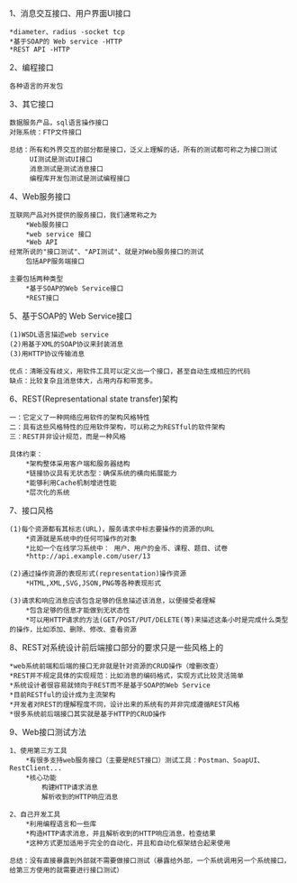 1、消息交互接口、用户界面UI接口
    
    *diameter、radius -socket tcp
    *基于SOAP的 Web service -HTTP
    *REST API -HTTP
    
2、编程接口

    各种语言的开发包
    
3、其它接口

    数据服务产品，sql语言操作接口
    对账系统：FTP文件接口
    
    总结：所有和外界交互的部分都是接口，泛义上理解的话，所有的测试都可称之为接口测试
         UI测试是测试UI接口
         消息测试是测试消息接口
         编程库开发包测试是测试编程接口
         
4、Web服务接口
    
    互联网产品对外提供的服务接口，我们通常称之为
        *Web服务接口
        *web service 接口
        *Web API
    经常所说的"接口测试"、"API测试"、就是对Web服务接口的测试
        包括APP服务端接口
        
    主要包括两种类型
        *基于SOAP的Web Service接口
        *REST接口
        
5、基于SOAP的 Web Service接口

    (1)WSDL语言描述web service
    (2)用基于XML的SOAP协议来封装消息
    (3)用HTTP协议传输消息
    
    优点：清晰没有歧义，用软件工具可以定义出一个接口，甚至自动生成相应的代码
    缺点：比较复杂且消息体大，占用内存和带宽多。
    
6、REST(Representational state transfer)架构

    一：它定义了一种网络应用软件的架构风格特性
    二：具有这些风格特性的应用软件架构，可以称之为RESTful的软件架构
    三：REST并非设计规范，而是一种风格
    
    具体约束：
        *架构整体采用客户端和服务器结构
        *链接协议具有无状态型：确保系统的横向拓展能力
        *能够利用Cache机制增进性能
        *层次化的系统
        
7、接口风格

    (1)每个资源都有其标志(URL)，服务请求中标志要操作的资源的URL
        *资源就是系统中的任何可操作的对象
        *比如一个在线学习系统中： 用户、用户的金币、课程、题目、试卷
        *http://api.example.com/user/13
        
    (2)通过操作资源的表现形式(representation)操作资源
        *HTML,XML,SVG,JSON,PNG等各种表现形式
        
    (3)请求和响应消息应该包含足够的信息描述该消息，以便接受者理解
        *包含足够的信息才能做到无状态性
        *可以用HTTP请求的方法(GET/POST/PUT/DELETE(等)来描述这条小时是完成什么类型的操作，比如添加、删除、修改、查看资源
       
8、REST对系统设计前后端接口部分的要求只是一些风格上的

    *web系统前端和后端的接口无非就是针对资源的CRUD操作（增删改查）
    *REST并不规定具体的实现规范：比如消息的编码格式，实现方式比较灵活简单
    *系统设计者很容易就倾向于REST而不是基于SOAP的Web Service
    *目前RESTful的设计成为主流架构
    *开发者对REST的理解程度不同，设计出来的系统有的并非完成遵循REST风格
    *很多系统前后端接口其实就是基于HTTP的CRUD操作

9、Web接口测试方法

    1、使用第三方工具
        *有很多支持web服务接口（主要是REST接口）测试工具：Postman、SoapUI、RestClient...
        *核心功能
            构建HTTP请求消息
            解析收到的HTTP响应消息
            
    2、自己开发工具
        *利用编程语言和一些库
        *构造HTTP请求消息，并且解析收到的HTTP响应消息，检查结果
        *这种方式更加适用于完全的自动化，并且和自动化框架结合起来使用
        
    总结：没有直接暴露到外部就不需要做接口测试（暴露给外部，一个系统调用另一个系统接口，给第三方使用的就需要进行接口测试）   

   
      